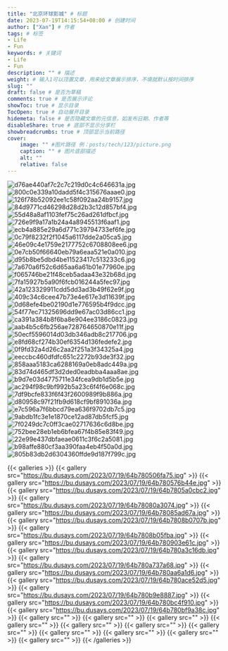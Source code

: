 ```yaml
---
title: "北京环球影城" # 标题
date: 2023-07-19T14:15:54+08:00 # 创建时间
author: ["Xan"] # 作者
tags: # 标签
- Life 
- Fun 
keywords: # 关键词
- Life 
- Fun 
description: "" # 描述
weight: # 输入1可以顶置文章，用来给文章展示排序，不填就默认按时间排序
slug: ""
draft: false # 是否为草稿
comments: true # 是否展示评论
showToc: true # 显示目录
TocOpen: true # 自动展开目录
hidemeta: false # 是否隐藏文章的元信息，如发布日期、作者等
disableShare: true # 底部不显示分享栏
showbreadcrumbs: true # 顶部显示当前路径
cover:
    image: "" #图片路径 例：posts/tech/123/picture.png
    caption: "" # 图片底部描述
    alt: ""
    relative: false
---
```


![d76ae440af7c2c7c219d0c4c646631a.jpg]()
![800c0e339a10dadd5f4c315676aaae0.jpg]()
![126f78b52092ee1c58f092aa24b9157.jpg]()
![84d9771cd46298d28d2b3c12d857bf4.jpg]()
![55d48a8af1103fef75c26ad261dfbcf.jpg]()
![726e9f9a17a1b24a4a8945513f6aaf1.jpg]()
![ecb4a885e29a6d771c39794733ef6fe.jpg]()
![0c79f8232f2f1045a6117dde2a05ca5.jpg]()
![46e09c4e1759e2177752c6708808ee6.jpg]()
![0e7cb50f66640eb79a6eaa521e0a010.jpg]()
![d95b8be5dbd4be11523417c513233c6.jpg]()
![7a670a6f52c6d65aa6a61b01e77960e.jpg]()
![f065746be21f48ceb5adaa43e32b68d.jpg]()
![7fa15927b5a90f6fcb016244a5fec97.jpg]()
![42a123329911cdd5dd3ad3b49f62e9f.jpg]()
![409c34c6cee47b73e4e617e3d11639f.jpg](https://bu.dusays.com/2023/07/19/64b780d4e7784.jpg)
![0d68efe4be02190d1e776595b4f9dcc.jpg](https://bu.dusays.com/2023/07/19/64b780da6d382.jpg)
![54f77ec71325696dd9e67ac03d86cc1.jpg](https://bu.dusays.com/2023/07/19/64b780df81cb4.jpg)
![ca391a384b8f6ba8e904ee3186c0823.jpg](https://bu.dusays.com/2023/07/19/64b780e02d527.jpg)
![aab4b5c6fb256ae728764650870e11f.jpg](https://bu.dusays.com/2023/07/19/64b780e3869c7.jpg)
![50ecf5596014d03db346adb8c217706.jpg](https://bu.dusays.com/2023/07/19/64b780e701e6d.jpg)
![e8fd68cf274b30ef6354d136fedefe2.jpg](https://bu.dusays.com/2023/07/19/64b780e7463f9.jpg)
![0f9fd32a4d26c2aa2f251a3f34325a4.jpg](https://bu.dusays.com/2023/07/19/64b780e9c56bc.jpg)
![eeccbc460dfdfc651c2272b93de3f32.jpg](https://bu.dusays.com/2023/07/19/64b780ef9d132.jpg)
![858aaa5183ca6288169a0eb8adc449a.jpg](https://bu.dusays.com/2023/07/19/64b780ff57c45.jpg)
![83d74d465df3d2ded0eadbba4aaa8ae.jpg](https://bu.dusays.com/2023/07/19/64b780ff55e64.jpg)
![b9d7e03d4775711e34fcea9db1d5b5e.jpg](https://bu.dusays.com/2023/07/19/64b780ffd1847.jpg)
![ac294f98c9bf992b5a23c6f4f6e068c.jpg](https://bu.dusays.com/2023/07/19/64b78101e80d3.jpg)
![7df9bcfe833f6f43f2600989f9b886a.jpg](https://bu.dusays.com/2023/07/19/64b781024d1d3.jpg)
![d80958c97f21fb9d618cf9bf891036a.jpg](https://bu.dusays.com/2023/07/19/64b78102c63c2.jpg)
![e7c596a7f6bbcd79ea636f9702db7c5.jpg](https://bu.dusays.com/2023/07/19/64b781275ef3b.jpg)
![9abdb1fc3e1e1870ce12ad87db5fcf5.jpg](https://bu.dusays.com/2023/07/19/64b781279b911.jpg)
![7f0249dc7c0ff3cae02717636c6d8be.jpg](https://bu.dusays.com/2023/07/19/64b7812c3b772.jpg)
![752bee28eb1eb6bfea67f4b85e83f49.jpg](https://bu.dusays.com/2023/07/19/64b7812d51d2b.jpg)
![22e99e437dbfaeae0611c3f6c2a5081.jpg](https://bu.dusays.com/2023/07/19/64b7812d6f436.jpg)
![b98affe880cf3aa390faa4eb4f50a0d.jpg](https://bu.dusays.com/2023/07/19/64b7812d6770a.jpg)
![805b83db2d6304360ffde9d187f799c.jpg](https://bu.dusays.com/2023/07/19/64b7813599533.jpg)


{{< galleries >}}
{{< gallery src="https://bu.dusays.com/2023/07/19/64b780506fa75.jpg" >}}
{{< gallery src="https://bu.dusays.com/2023/07/19/64b780576b44e.jpg" >}}
{{< gallery src="https://bu.dusays.com/2023/07/19/64b7805a0cbc2.jpg" >}}
{{< gallery src="https://bu.dusays.com/2023/07/19/64b78080a3074.jpg" >}}
{{< gallery src="https://bu.dusays.com/2023/07/19/64b78085ad67a.jpg" >}}
{{< gallery src="https://bu.dusays.com/2023/07/19/64b7808b0707b.jpg" >}}
{{< gallery src="https://bu.dusays.com/2023/07/19/64b7808b05fba.jpg" >}}
{{< gallery src="https://bu.dusays.com/2023/07/19/64b780903e61c.jpg" >}}
{{< gallery src="https://bu.dusays.com/2023/07/19/64b780a3c16db.jpg" >}}
{{< gallery src="https://bu.dusays.com/2023/07/19/64b780a737a68.jpg" >}}
{{< gallery src="https://bu.dusays.com/2023/07/19/64b780aa6a1d6.jpg" >}}
{{< gallery src="https://bu.dusays.com/2023/07/19/64b780ace52d5.jpg" >}}
{{< gallery src="https://bu.dusays.com/2023/07/19/64b780b9e8887.jpg" >}}
{{< gallery src="https://bu.dusays.com/2023/07/19/64b780bc4f910.jpg" >}}
{{< gallery src="https://bu.dusays.com/2023/07/19/64b780bf9a38c.jpg" >}}
{{< gallery src="" >}}
{{< gallery src="" >}}
{{< gallery src="" >}}
{{< gallery src="" >}}
{{< gallery src="" >}}
{{< gallery src="" >}}
{{< gallery src="" >}}
{{< gallery src="" >}}
{{< gallery src="" >}}
{{< gallery src="" >}}
{{< gallery src="" >}}
{{< /galleries >}}
